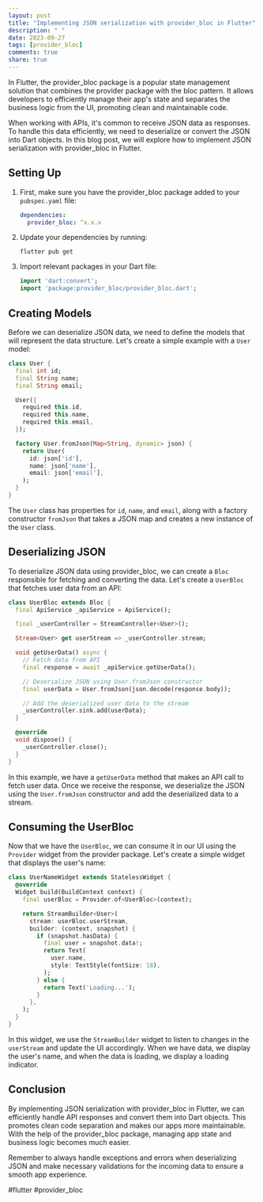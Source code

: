 ```yaml
---
layout: post
title: "Implementing JSON serialization with provider_bloc in Flutter"
description: " "
date: 2023-09-27
tags: [provider_bloc]
comments: true
share: true
---
```


In Flutter, the provider_bloc package is a popular state management solution that combines the provider package with the bloc pattern. It allows developers to efficiently manage their app's state and separates the business logic from the UI, promoting clean and maintainable code.

When working with APIs, it's common to receive JSON data as responses. To handle this data efficiently, we need to deserialize or convert the JSON into Dart objects. In this blog post, we will explore how to implement JSON serialization with provider_bloc in Flutter.

## Setting Up

1. First, make sure you have the provider_bloc package added to your `pubspec.yaml` file:
   ```yaml
   dependencies:
     provider_bloc: ^x.x.x
   ```

2. Update your dependencies by running:
   ```
   flutter pub get
   ```

3. Import relevant packages in your Dart file:
   ```dart
   import 'dart:convert';
   import 'package:provider_bloc/provider_bloc.dart';
   ```

## Creating Models

Before we can deserialize JSON data, we need to define the models that will represent the data structure. Let's create a simple example with a `User` model:

```dart
class User {
  final int id;
  final String name;
  final String email;

  User({
    required this.id,
    required this.name,
    required this.email,
  });

  factory User.fromJson(Map<String, dynamic> json) {
    return User(
      id: json['id'],
      name: json['name'],
      email: json['email'],
    );
  }
}
```

The `User` class has properties for `id`, `name`, and `email`, along with a factory constructor `fromJson` that takes a JSON map and creates a new instance of the `User` class.

## Deserializing JSON

To deserialize JSON data using provider_bloc, we can create a `Bloc` responsible for fetching and converting the data. Let's create a `UserBloc` that fetches user data from an API:

```dart
class UserBloc extends Bloc {
  final ApiService _apiService = ApiService();

  final _userController = StreamController<User>();

  Stream<User> get userStream => _userController.stream;

  void getUserData() async {
    // Fetch data from API
    final response = await _apiService.getUserData();

    // Deserialize JSON using User.fromJson constructor
    final userData = User.fromJson(json.decode(response.body));

    // Add the deserialized user data to the stream
    _userController.sink.add(userData);
  }

  @override
  void dispose() {
    _userController.close();
  }
}
```

In this example, we have a `getUserData` method that makes an API call to fetch user data. Once we receive the response, we deserialize the JSON using the `User.fromJson` constructor and add the deserialized data to a stream.

## Consuming the UserBloc

Now that we have the `UserBloc`, we can consume it in our UI using the `Provider` widget from the provider package. Let's create a simple widget that displays the user's name:

```dart
class UserNameWidget extends StatelessWidget {
  @override
  Widget build(BuildContext context) {
    final userBloc = Provider.of<UserBloc>(context);

    return StreamBuilder<User>(
      stream: userBloc.userStream,
      builder: (context, snapshot) {
        if (snapshot.hasData) {
          final user = snapshot.data!;
          return Text(
            user.name,
            style: TextStyle(fontSize: 18),
          );
        } else {
          return Text('Loading...');
        }
      },
    );
  }
}
```

In this widget, we use the `StreamBuilder` widget to listen to changes in the `userStream` and update the UI accordingly. When we have data, we display the user's name, and when the data is loading, we display a loading indicator.

## Conclusion

By implementing JSON serialization with provider_bloc in Flutter, we can efficiently handle API responses and convert them into Dart objects. This promotes clean code separation and makes our apps more maintainable. With the help of the provider_bloc package, managing app state and business logic becomes much easier.

Remember to always handle exceptions and errors when deserializing JSON and make necessary validations for the incoming data to ensure a smooth app experience.

#flutter #provider_bloc